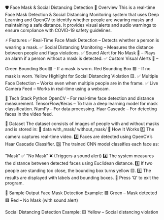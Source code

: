 🛡️ Face Mask & Social Distancing Detection
📌 Overview
This is a real-time Face Mask Detection & Social Distancing Monitoring system that uses Deep Learning and OpenCV to identify whether people are wearing masks and maintaining a safe distance. It provides visual alerts and audio warnings to ensure compliance with COVID-19 safety guidelines.

⚡ Features
✅ Real-Time Face Mask Detection – Detects whether a person is wearing a mask.
✅ Social Distancing Monitoring – Measures the distance between people and flags violations.
✅ Sound Alert for No Mask 🚨 – Plays an alarm if a person without a mask is detected.
✅ Custom Visual Alerts 🎨 –

Green Bounding Box 🟩 – If a mask is worn.
Red Bounding Box 🟥 – If no mask is worn.
Yellow Highlight for Social Distancing Violation 🟨.
✅ Multiple Face Detection – Works even when multiple people are in the frame.
✅ Live Camera Feed – Works in real-time using a webcam.

🔧 Tech Stack
Python
OpenCV – For real-time face detection and distance measurement.
TensorFlow/Keras – To train a deep learning model for mask classification.
NumPy – For data processing.
Haar Cascade – For detecting faces in the video feed.

📂 Dataset
The dataset consists of images of people with and without masks and is stored in:
📂 data
with_mask/
without_mask/
🚀 How It Works
1️⃣ The camera captures real-time video.
2️⃣ Faces are detected using OpenCV’s Haar Cascade Classifier.
3️⃣ The trained CNN model classifies each face as:

"Mask" ✅
"No Mask" ❌ (Triggers a sound alert)
4️⃣ The system measures the distance between detected faces using Euclidean distance.
5️⃣ If two people are standing too close, the bounding box turns yellow 🟨.
6️⃣ The results are displayed with labels and bounding boxes.
🔹 Press ‘Q’ to exit the program.

📸 Sample Output
Face Mask Detection Example:
🟩 Green – Mask detected
🟥 Red – No Mask (with sound alert)

Social Distancing Detection Example:
🟨 Yellow – Social distancing violation
